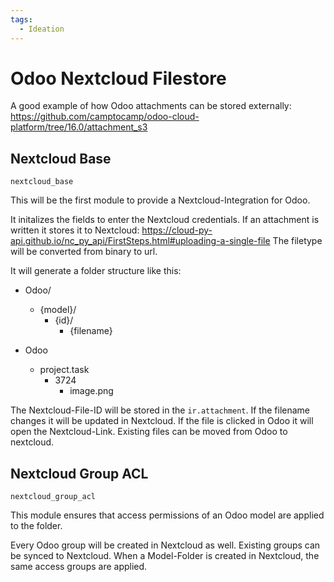 ```yaml
---
tags:
  - Ideation
---
```


# Odoo Nextcloud Filestore

A good example of how Odoo attachments can be stored externally: https://github.com/camptocamp/odoo-cloud-platform/tree/16.0/attachment_s3

## Nextcloud Base

`nextcloud_base`

This will be the first module to provide a Nextcloud-Integration for Odoo.

It initalizes the fields to enter the Nextcloud credentials.
If an attachment is written it stores it to Nextcloud: https://cloud-py-api.github.io/nc_py_api/FirstSteps.html#uploading-a-single-file
The filetype will be converted from binary to url.

It will generate a folder structure like this:

- Odoo/
  - {model}/
    - {id}/
      - {filename}

- Odoo
  - project.task
    - 3724
      - image.png

The Nextcloud-File-ID will be stored in the `ir.attachment`.
If the filename changes it will be updated in Nextcloud.
If the file is clicked in Odoo it will open the Nextcloud-Link.
Existing files can be moved from Odoo to nextcloud.

## Nextcloud Group ACL

`nextcloud_group_acl`

This module ensures that access permissions of an Odoo model are applied to the folder.

Every Odoo group will be created in Nextcloud as well.
Existing groups can be synced to Nextcloud.
When a Model-Folder is created in Nextcloud, the same access groups are applied.

